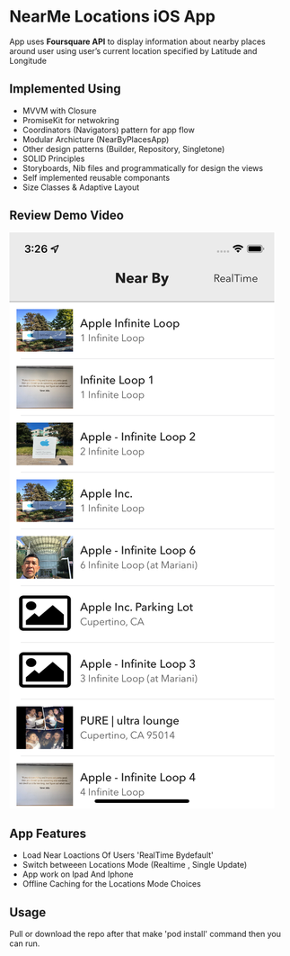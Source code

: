 
# NearMe Locations iOS App

App uses **Foursquare API** to display information about nearby places around user using user’s current location specified by Latitude and Longitude

## Implemented Using

* MVVM with Closure
* PromiseKit for netwokring
* Coordinators (Navigators) pattern for app flow
* Modular Archicture (NearByPlacesApp)
* Other design patterns (Builder, Repository, Singletone)
* SOLID Principles
* Storyboards, Nib files and programmatically for design the views
* Self implemented reusable componants 
* Size Classes &  Adaptive Layout 
 
## Review Demo Video
[![VideoDemo](https://github.com/Mostafadevelper/NearByPlacesApp/blob/main/NearByPlacesApp/Helper/homePage.png)](https://www.youtube.com/watch?v=HniLJ0w85qQ)
 
## App Features

* Load Near Loactions Of Users 'RealTime Bydefault'
* Switch betweeen Locations Mode (Realtime , Single Update)
* App work on Ipad And Iphone 
* Offline Caching for the Locations Mode Choices

## Usage

Pull or download the repo after that make  'pod install' command then you can run.



